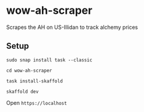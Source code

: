 # wow-ah-scraper
Scrapes the AH on US-Illidan to track alchemy prices

## Setup
`sudo snap install task --classic`

`cd wow-ah-scraper`

`task install-skaffold`

`skaffold dev`

Open `https://localhost`
